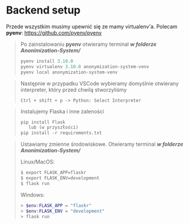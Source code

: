 # Backend setup

Przede wszystkim musimy upewnić się ze mamy virtualenv'a.
Polecam **pyenv**: https://github.com/pyenv/pyenv

>Po zainstalowaniu **pyenv** otwieramy terminal ***w folderze Anonimization-System/***
>```PYTHON
>pyenv install 3.10.0
>pyenv virtualenv 3.10.0 anonymization-system-venv
>pyenv local anonymization-system-venv
>```

>Następnie w przypadku VSCode wybieramy domyślnie otwierany interpreter, który przed chwilą stworzyliśmy
>```
>Ctrl + shift + p -> Python: Select Interpreter
>```

>Instalujemy Flaska i inne zaleności
>```PYTHON
>pip install Flask
>    lub (w przyszłości)
>pip install -r requirements.txt
>```

>Ustawiamy zmienne środowiskowe.
>Otwieramy terminal ***w folderze Anonimization-System/***
>
> Linux/MacOS:
> ```BASH
> $ export FLASK_APP=flaskr
> $ export FLASK_ENV=development
> $ flask run
> ```
> Windows:
> ```POWERSHELL
> > $env:FLASK_APP = "flaskr"
> > $env:FLASK_ENV = "development"
> > flask run
> ```

